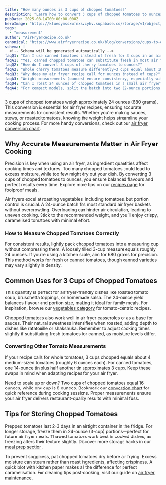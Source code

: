 ```yaml
---
title: "How many ounces is 3 cups of chopped tomatoes?"
description: "Learn how to convert 3 cups of chopped tomatoes to ounces easily for perfect air fryer recipes every time."
pubDate: 2025-08-14T00:00:00.000Z
heroImage: "https://klueoymssxwfnxsvcyhv.supabase.co/storage/v1/object/public/Shmucket/how-many-ounces-is-3-cups-chopped-tomatoes.webp"
tags:
  - "measurement"
author: "AirFryerRecipe.co.uk"
canonical: "https://www.airfryerrecipe.co.uk/blog/conversions/cups-to-ounces/how-many-ounces-is-3-cups-chopped-tomatoes"
schema: |
  <!-- Schema will be generated automatically -->
faqQ1: "Can I use canned tomatoes instead of fresh for 3 cups in an air fryer?"
faqA1: "Yes, canned chopped tomatoes can substitute fresh in most air fryer recipes. Drain excess liquid first to prevent steaming. One 14-ounce can plus half another approximates 3 cups (24 ounces). Adjust cooking time slightly, as canned tomatoes release more moisture."
faqQ2: "How do I convert 3 cups of cherry tomatoes to ounces?"
faqA2: "Whole cherry tomatoes measure differently—3 cups equal about 18 ounces due to air gaps. For accuracy, halve them or weigh 24 ounces if your recipe specifies chopped. Roasting whole cherries intensifies their sweetness beautifully in the air fryer."
faqQ3: "Why does my air fryer recipe call for ounces instead of cups?"
faqA3: "Weight measurements (ounces) ensure consistency, especially with irregularly shaped ingredients like chopped tomatoes. Cup measurements can vary based on chopping size or packing density. Scales eliminate guesswork for perfect air fryer results every time."
faqQ4: "Can I roast 24 ounces of chopped tomatoes in a small air fryer?"
faqA4: "For compact models, split the batch into two 12-ounce portions to avoid overcrowding. Overfilling blocks airflow, leading to uneven cooking. Most 3.5-litre air fryers handle 24 ounces comfortably when spread in a single layer."
---
```

<p>3 cups of chopped tomatoes weigh approximately 24 ounces (680 grams). This conversion is essential for air fryer recipes, ensuring accurate measurements for consistent results. Whether you're making sauces, stews, or roasted tomatoes, knowing the weight helps streamline your cooking process. For more handy conversions, check out our <a href=https://www.airfryerrecipe.co.uk/air-fryer-conversion-chart>air fryer conversion chart</a>.</p>  

<h2>Why Accurate Measurements Matter in Air Fryer Cooking</h2>  
<p>Precision is key when using an air fryer, as ingredient quantities affect cooking times and textures. Too many chopped tomatoes could lead to excess moisture, while too few might dry out your dish. By converting 3 cups of chopped tomatoes to ounces, you ensure balanced flavours and perfect results every time. Explore more tips on our <a href=https://www.airfryerrecipe.co.uk/recipes>recipes page</a> for foolproof meals.</p>  

<p>Air fryers excel at roasting vegetables, including tomatoes, but portion control is crucial. A 24-ounce batch fits most standard air fryer baskets without overcrowding. Overloading can hinder air circulation, leading to uneven cooking. Stick to the recommended weight, and you’ll enjoy crispy, caramelised tomatoes with minimal effort.</p>  

<h3>How to Measure Chopped Tomatoes Correctly</h3>  
<p>For consistent results, lightly pack chopped tomatoes into a measuring cup without compressing them. A loosely filled 3-cup measure equals roughly 24 ounces. If you’re using a kitchen scale, aim for 680 grams for precision. This method works for fresh or canned tomatoes, though canned varieties may vary slightly in density.</p>  

<h2>Common Uses for 3 Cups of Chopped Tomatoes</h2>  
<p>This quantity is perfect for air fryer-friendly dishes like roasted tomato soup, bruschetta toppings, or homemade salsa. The 24-ounce yield balances flavour and portion size, making it ideal for family meals. For inspiration, browse our <a href=https://www.airfryerrecipe.co.uk/recipe-category/vegetables>vegetables category</a> for tomato-centric recipes.</p>  

<p>Chopped tomatoes also work well in air fryer casseroles or as a base for sauces. Their natural sweetness intensifies when roasted, adding depth to dishes like ratatouille or shakshuka. Remember to adjust cooking times slightly if substituting fresh tomatoes for canned, as moisture levels differ.</p>  

<h3>Converting Other Tomato Measurements</h3>  
<p>If your recipe calls for whole tomatoes, 3 cups chopped equals about 4 medium-sized tomatoes (roughly 6 ounces each). For canned tomatoes, one 14-ounce tin plus half another tin approximates 3 cups. Keep these swaps in mind when adapting recipes for your air fryer.</p>  

<p>Need to scale up or down? Two cups of chopped tomatoes equal 16 ounces, while one cup is 8 ounces. Bookmark our <a href=https://www.airfryerrecipe.co.uk/air-fryer-conversion-chart>conversion chart</a> for quick reference during cooking sessions. Proper measurements ensure your air fryer delivers restaurant-quality results with minimal fuss.</p>  

<h2>Tips for Storing Chopped Tomatoes</h2>  
<p>Prepped tomatoes last 2-3 days in an airtight container in the fridge. For longer storage, freeze them in 24-ounce (3-cup) portions—perfect for future air fryer meals. Thawed tomatoes work best in cooked dishes, as freezing alters their texture slightly. Discover more storage hacks in our <a href=https://www.airfryerrecipe.co.uk/meal-prep>meal prep section</a>.</p>  

<p>To prevent sogginess, pat chopped tomatoes dry before air frying. Excess moisture can steam rather than roast ingredients, affecting crispiness. A quick blot with kitchen paper makes all the difference for perfect caramelisation. For cleaning tips post-cooking, visit our guide on <a href=https://www.airfryerrecipe.co.uk/air-fryer-cleaner>air fryer maintenance</a>.</p>
